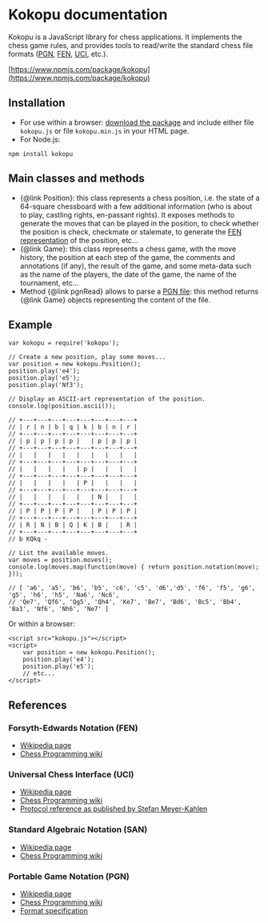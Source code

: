 Kokopu documentation
====================

Kokopu is a JavaScript library for chess applications. It implements the chess game rules,
and provides tools to read/write the standard chess file formats
([PGN](https://en.wikipedia.org/wiki/Portable_Game_Notation),
[FEN](https://en.wikipedia.org/wiki/Forsyth%E2%80%93Edwards_Notation),
[UCI](https://en.wikipedia.org/wiki/Universal_Chess_Interface),
etc.).

[https://www.npmjs.com/package/kokopu](https://www.npmjs.com/package/kokopu)



Installation
------------

- For use within a browser: [download the package](https://kokopu.yo35.org/dist/kokopu.zip)
and include either file `kokopu.js` or file `kokopu.min.js` in your HTML page.
- For Node.js:
```
npm install kokopu
```



Main classes and methods
------------------------

- {@link Position}: this class represents a chess position, i.e. the state of
a 64-square chessboard with a few additional information (who is about to play,
castling rights, en-passant rights).
It exposes methods to generate the moves that can be played in the position,
to check whether the position is check, checkmate or stalemate, to generate
the [FEN representation](https://en.wikipedia.org/wiki/Forsyth%E2%80%93Edwards_Notation)
of the position, etc...
- {@link Game}: this class represents a chess game, with the move history,
the position at each step of the game, the comments and annotations (if any),
the result of the game, and some meta-data such as the name of the players,
the date of the game, the name of the tournament, etc...
- Method {@link pgnRead} allows to parse
a [PGN file](https://en.wikipedia.org/wiki/Portable_Game_Notation):
this method returns {@link Game} objects representing the content of the file.



Example
-------

```
var kokopu = require('kokopu');

// Create a new position, play some moves...
var position = new kokopu.Position();
position.play('e4');
position.play('e5');
position.play('Nf3');

// Display an ASCII-art representation of the position.
console.log(position.ascii());

// +---+---+---+---+---+---+---+---+
// | r | n | b | q | k | b | n | r |
// +---+---+---+---+---+---+---+---+
// | p | p | p | p |   | p | p | p |
// +---+---+---+---+---+---+---+---+
// |   |   |   |   |   |   |   |   |
// +---+---+---+---+---+---+---+---+
// |   |   |   |   | p |   |   |   |
// +---+---+---+---+---+---+---+---+
// |   |   |   |   | P |   |   |   |
// +---+---+---+---+---+---+---+---+
// |   |   |   |   |   | N |   |   |
// +---+---+---+---+---+---+---+---+
// | P | P | P | P |   | P | P | P |
// +---+---+---+---+---+---+---+---+
// | R | N | B | Q | K | B |   | R |
// +---+---+---+---+---+---+---+---+
// b KQkq -

// List the available moves.
var moves = position.moves();
console.log(moves.map(function(move) { return position.notation(move); }));

// [ 'a6', 'a5', 'b6', 'b5', 'c6', 'c5', 'd6','d5', 'f6', 'f5', 'g6', 'g5', 'h6', 'h5', 'Na6', 'Nc6',
// 'Qe7', 'Qf6', 'Qg5', 'Qh4', 'Ke7', 'Be7', 'Bd6', 'Bc5', 'Bb4', 'Ba3', 'Nf6', 'Nh6', 'Ne7' ]
```

Or within a browser:

```
<script src="kokopu.js"></script>
<script>
	var position = new kokopu.Position();
	position.play('e4');
	position.play('e5');
	// etc...
</script>
```



References
----------

### Forsyth-Edwards Notation (FEN)

- [Wikipedia page](https://en.wikipedia.org/wiki/Forsyth%E2%80%93Edwards_Notation)
- [Chess Programming wiki](https://www.chessprogramming.org/Forsyth-Edwards_Notation)

### Universal Chess Interface (UCI)

- [Wikipedia page](https://en.wikipedia.org/wiki/Universal_Chess_Interface)
- [Chess Programming wiki](https://www.chessprogramming.org/UCI)
- [Protocol reference as published by Stefan Meyer-Kahlen](https://www.shredderchess.com/download/div/uci.zip)

### Standard Algebraic Notation (SAN)

- [Wikipedia page](https://en.wikipedia.org/wiki/Algebraic_notation_(chess))
- [Chess Programming wiki](https://www.chessprogramming.org/Algebraic_Chess_Notation)

### Portable Game Notation (PGN)

- [Wikipedia page](https://en.wikipedia.org/wiki/Portable_Game_Notation)
- [Chess Programming wiki](https://www.chessprogramming.org/Portable_Game_Notation)
- [Format specification](https://ia802908.us.archive.org/26/items/pgn-standard-1994-03-12/PGN_standard_1994-03-12.txt)
